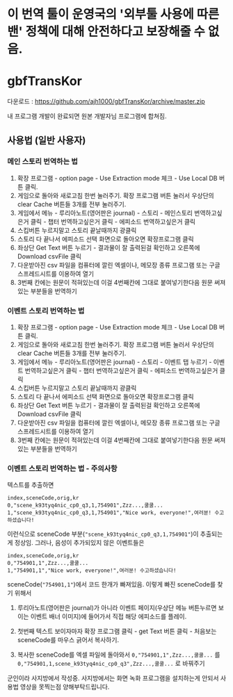 # 이 번역 툴이 운영국의 '외부툴 사용에 따른 밴' 정책에 대해 안전하다고 보장해줄 수 없음. 

# gbfTransKor

다운로드 : https://github.com/ajh1000/gbfTransKor/archive/master.zip

내 프로그램 개발이 완료되면 원본 개발자님 프로그램에 합쳐짐.

## 사용법 (일반 사용자)

### 메인 스토리 번역하는 법
1. 확장 프로그램 - option page - Use Extraction mode 체크 - Use Local DB 버튼 클릭.
2. 게임으로 돌아와 새로고침 한번 눌러주기. 확장 프로그램 버튼 눌러서 우상단의 clear Cache 버튼들 3개를 전부 눌러주기.
3. 게임에서 메뉴 - 루리아노트(영어판은 journal) - 스토리 - 메인스토리 번역하고싶은거 클릭 - 챕터 번역하고싶은거 클릭 - 에피소드 번역하고싶은거 클릭
4. 스킵버튼 누르지말고 스토리 끝날때까지 광클릭
5. 스토리 다 끝나서 에피소드 선택 화면으로 돌아오면 확장프로그램 클릭
6. 좌상단 Get Text 버튼 누르기 - 결과물이 잘 출력된걸 확인하고 오른쪽에 Download csvFile 클릭
7. 다운받아진 csv 파일을 컴퓨터에 깔린 엑셀이나, 메모장 종류 프로그램 또는 구글 스프레드시트를 이용하여 열기
8. 3번째 칸에는 원문이 적혀있는데 이걸 4번째칸에 그대로 붙여넣기한다음 원문 써져있는 부분들을 번역하기

### 이벤트 스토리 번역하는 법

1. 확장 프로그램 - option page - Use Extraction mode 체크 - Use Local DB 버튼 클릭.
2. 게임으로 돌아와 새로고침 한번 눌러주기. 확장 프로그램 버튼 눌러서 우상단의 clear Cache 버튼들 3개를 전부 눌러주기.
3. 게임에서 메뉴 - 루리아노트(영어판은 journal) - 스토리 - 이벤트 탭 누르기 - 이벤트 번역하고싶은거 클릭 - 챕터 번역하고싶은거 클릭 - 에피소드 번역하고싶은거 클릭
4. 스킵버튼 누르지말고 스토리 끝날때까지 광클릭
5. 스토리 다 끝나서 에피소드 선택 화면으로 돌아오면 확장프로그램 클릭
6. 좌상단 Get Text 버튼 누르기 - 결과물이 잘 출력된걸 확인하고 오른쪽에 Download csvFile 클릭
7. 다운받아진 csv 파일을 컴퓨터에 깔린 엑셀이나, 메모장 종류 프로그램 또는 구글 스프레드시트를 이용하여 열기
8. 3번째 칸에는 원문이 적혀있는데 이걸 4번째칸에 그대로 붙여넣기한다음 원문 써져있는 부분들을 번역하기

### 이벤트 스토리 번역하는 법 - 주의사항

텍스트를 추출하면 

```
index,sceneCode,orig,kr
0,"scene_k93tyq4nic_cp0_q3,1,754901",Zzz...,쿨쿨...
1,"scene_k93tyq4nic_cp0_q3,1,754901","Nice work, everyone!",여러분! 수고하셨습니다!
```
이런식으로 sceneCode 부분(```"scene_k93tyq4nic_cp0_q3,1,754901"```)이 추출되는게 정상임. 그러나, 음성이 추가되있지 않은 이벤트들은 
```
index,sceneCode,orig,kr
0,"754901,1",Zzz...,쿨쿨...
1,"754901,1","Nice work, everyone!",여러분! 수고하셨습니다!
```
sceneCode(```"754901,1"```)에서 코드 한개가 빠져있음. 이렇게 빠진 sceneCode를 찾기 위해서 
1. 루리아노트(영어판은 journal)가 아니라 이벤트 페이지(우상단 메뉴 버튼누르면 보이는 이벤트 배너 이미지)에 들어가서 직접 해당 에피소드를 플레이. 

2. 첫번째 텍스트 보이자마자 확장 프로그램 클릭 - get Text 버튼 클릭 - 처음보는 sceneCode를 마우스 긁어서 복사하기. 

3. 복사한 sceneCode를 엑셀 파일에 돌아와서 ```0,"754901,1",Zzz...,쿨쿨...``` 를 ```0,"754901,1,scene_k93tyq4nic_cp0_q3",Zzz...,쿨쿨...``` 로 바꿔주기



군인이라 사지방에서 작성중.
사지방에서는 화면 녹화 프로그램을 설치하는게 안되서 사용법 영상을 못찍는점 양해부탁드립니다.

